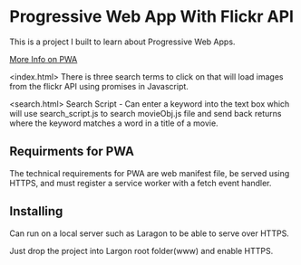 # Progressive Web App With Flickr API

This is a project I built to learn about Progressive Web Apps.
<br />

[More Info on PWA](https://web.dev/progressive-web-apps/)
<br />

<index.html>
There is three search terms to click on that will load images from the flickr API using promises in Javascript.
<br />

<search.html>
Search Script - Can enter a keyword into the text box which will use search_script.js to search movieObj.js file and send back returns where the keyword matches a word in a title of a movie. 


## Requirments for PWA

The technical requirements for PWA are web manifest file, be served using HTTPS, and must register a service worker with a fetch event handler.

## Installing

Can run on a local server such as Laragon to be able to serve over HTTPS.
<br />

Just drop the project into Largon root folder(www) and enable HTTPS.

